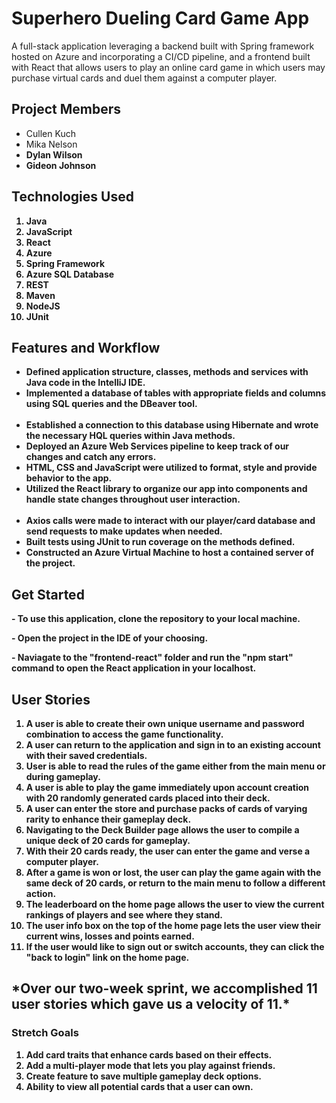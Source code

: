 # Superhero Dueling Card Game App

<p>A full-stack application leveraging a backend built with Spring framework hosted on Azure and incorporating a CI/CD pipeline, and a frontend built with React that allows users to play an online card game in which users may purchase virtual cards and duel them against a computer player.</p>

<h2>Project Members</h2>
<ul>
<li>Cullen Kuch
<li> Mika Nelson
<li> <strong>Dylan Wilson<strong>
<li> Gideon Johnson

</ul>

<h2>Technologies Used</h2>
<ol>
  <li>Java</li>  
  <li>JavaScript</li>  
  <li>React</li>  
  <li>Azure</li>  
  <li>Spring Framework</li>  
  <li>Azure SQL Database</li>  
  <li>REST</li>  
  <li>Maven</li>  
  <li>NodeJS</li>  
  <li>JUnit</li>  
 </ol>
 
 
<h2>Features and Workflow</h2>
<ul>
<li>Defined application structure, classes, methods and services with Java code in the IntelliJ IDE.</li>
<li>Implemented a database of tables with appropriate fields and columns using SQL queries and the DBeaver tool.</li> 
<li>Established a connection to this database using Hibernate and wrote the necessary HQL queries within Java methods.</li>
<li>Deployed an Azure Web Services pipeline to keep track of our changes and catch any errors.</li>
<li>HTML, CSS and JavaScript were utilized to format, style and provide behavior to the app.</li>
<li>Utilized the React library to organize our app into components and handle state changes throughout user interaction.</li> 
<li>Axios calls were made to interact with our player/card database and send requests to make updates when needed.</li>
<li>Built tests using JUnit to run coverage on the methods defined.</li>
<li>Constructed an Azure Virtual Machine to host a contained server of the project.</li>
</ul>

<h2>Get Started</h2>
<p>- To use this application, clone the repository to your local machine.</p>
<p>- Open the project in the IDE of your choosing.</p>
<p>- Naviagate to the "frontend-react" folder and run the "npm start" command to open the React application in your localhost.</p>
  
  <h2>User Stories</h2>

<ol>
  <li>A user is able to create their own unique username and password combination to access the game functionality.</li>
  <li>A user can return to the application and sign in to an existing account with their saved credentials.</li>
  <li>User is able to read the rules of the game either from the main menu or during gameplay.</li>
  <li>A user is able to play the game immediately upon account creation with 20 randomly generated cards placed into their deck.</li>
  <li>A user can enter the store and purchase packs of cards of varying rarity to enhance their gameplay deck.</li>
  <li>Navigating to the Deck Builder page allows the user to compile a unique deck of 20 cards for gameplay.</li>
  <li>With their 20 cards ready, the user can enter the game and verse a computer player.</li>
  <li>After a game is won or lost, the user can play the game again with the same deck of 20 cards, or return to the main menu to follow a different action.</li>
  <li>The leaderboard on the home page allows the user to view the current rankings of players and see where they stand.</li>
  <li>The user info box on the top of the home page lets the user view their current wins, losses and points earned.</li>
  <li>If the user would like to sign out or switch accounts, they can click the "back to login" link on the home page.</li>
 </ol>
 
 <h2>*Over our two-week sprint, we accomplished 11 user stories which gave us a velocity of 11.*</h2>
 
 <h3>Stretch Goals</h3>
 <ol>
  <li>Add card traits that enhance cards based on their effects.</li>
  <li>Add a multi-player mode that lets you play against friends.</li>
  <li>Create feature to save multiple gameplay deck options.</li>
  <li>Ability to view all potential cards that a user can own.</li>
  
 </ol>
